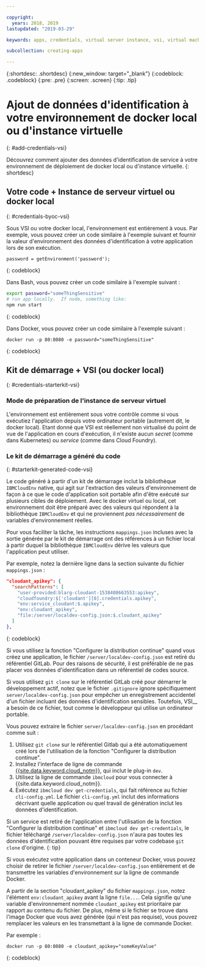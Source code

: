 ```yaml
---

copyright:
  years: 2018, 2019
lastupdated: "2019-03-29"

keywords: apps, credentials, virtual server instance, vsi, virtual machine, vm, environment, credential, virtual, docker, local, ibmcloudenv

subcollection: creating-apps

---
```


{:shortdesc: .shortdesc}
{:new_window: target="_blank"}
{:codeblock: .codeblock}
{:pre: .pre}
{:screen: .screen}
{:tip: .tip}

# Ajout de données d'identification à votre environnement de docker local ou d'instance virtuelle
{: #add-credentials-vsi}

Découvrez comment ajouter des données d'identification de service à votre environnement de déploiement de docker local ou d'instance virtuelle.
{: shortdesc}

## Votre code + Instance de serveur virtuel ou docker local
{: #credentials-byoc-vsi}

Sous VSI ou votre docker local, l'environnement est entièrement à vous. Par exemple, vous pouvez créer un code similaire à l'exemple suivant et fournir la valeur d'environnement des données d'identification à votre application lors de son exécution.
```
password = getEnvironment('password');
```
{: codeblock}

Dans Bash, vous pouvez créer un code similaire à l'exemple suivant :
```bash
export password="someThingSensitive"
# run app locally.  If node, something like:
npm run start
```
{: codeblock}

Dans Docker, vous pouvez créer un code similaire à l'exemple suivant :
```
docker run -p 80:8080 -e password="someThingSensitive"
```
{: codeblock}

## Kit de démarrage + VSI (ou docker local)
{: #credentials-starterkit-vsi}

### Mode de préparation de l'instance de serveur virtuel

L'environnement est entièrement sous votre contrôle comme si vous exécutiez l'application depuis votre ordinateur portable (autrement dit, le docker local). Etant donné que VSI est réellement non virtualisé du point de vue de l'application en cours d'exécution, il n'existe aucun _secret_ (comme dans Kubernetes) ou _service_ (comme dans Cloud Foundry).

### Le kit de démarrage a généré du code
{: #starterkit-generated-code-vsi}

Le code généré à partir d'un kit de démarrage inclut la bibliothèque `IBMCloudEnv` native, qui agit sur l'extraction des valeurs d'environnement de façon à ce que le code d'application soit portable afin d'être exécuté sur plusieurs cibles de déploiement. Avec le docker virtuel ou local, cet environnement doit être préparé avec des valeurs qui répondent à la bibliothèque `IBMCloudEnv` et qui ne proviennent _pas nécessairement_ de variables d'environnement réelles.

Pour vous faciliter la tâche, les instructions `mappings.json` incluses avec la sortie générée par le kit de démarrage ont des références à un fichier local à partir duquel la bibliothèque `IBMCloudEnv` dérive les valeurs que l'application peut utiliser.

Par exemple, notez la dernière ligne dans la section suivante du fichier `mappings.json` :
```json
"cloudant_apikey": {
  "searchPatterns": [
    "user-provided:blarg-cloudant-1538408663553:apikey",
    "cloudfoundry:$['cloudant'][0].credentials.apikey",
    "env:service_cloudant:$.apikey",
    "env:cloudant_apikey",
    "file:/server/localdev-config.json:$.cloudant_apikey"
  ]
},
```
{: codeblock}

Si vous utilisez la fonction "Configurer la distribution continue" quand vous créez une application, le fichier `/server/localdev-config.json` est retiré du référentiel GitLab. Pour des raisons de sécurité, il est préférable de ne pas placer vos données d'identification dans un référentiel de codes source.

Si vous utilisez `git clone` sur le référentiel GitLab créé pour démarrer le développement actif, notez que le fichier `.gitignore` ignore spécifiquement `server/localdev-config.json` pour empêcher un enregistrement accidentel d'un fichier incluant des données d'identification sensibles. Toutefois, VSI__ a besoin de ce fichier, tout comme le développeur qui utilise un ordinateur portable.

Vous pouvez extraire le fichier `server/localdev-config.json` en procédant comme suit :

1. Utilisez `git clone` sur le référentiel Gitlab qui a été automatiquement créé lors de l'utilisation de la fonction "Configurer la distribution continue".
2. Installez l'interface de ligne de commande [{{site.data.keyword.cloud_notm}}](/docs/cli?topic=cloud-cli-ibmcloud-cli), qui inclut le plug-in `dev`.
3. Utilisez la ligne de commande `ibmcloud` pour vous connecter à {{site.data.keyword.cloud_notm}}.
4. Exécutez `ibmcloud dev get-credentials`, qui fait référence au fichier `cli-config.yml`. Le fichier `cli-config.yml` inclut des informations décrivant quelle application ou quel travail de génération inclut les données d'identification.

Si un service est retiré de l'application entre l'utilisation de la fonction "Configurer la distribution continue" et `ibmcloud dev get-credentials`, le fichier téléchargé `/server/localdev-config.json` n'aura pas toutes les données d'identification pouvant être requises par votre codebase `git clone` d'origine.
{: tip}

Si vous exécutez votre application dans un conteneur Docker, vous pouvez choisir de retirer le fichier `/server/localdev-config.json` entièrement et de transmettre les variables d'environnement sur la ligne de commande Docker.

A partir de la section "cloudant_apikey" du fichier `mappings.json`, notez l'élément `env:cloudant_apikey` avant la ligne `file...`. Cela signifie qu'une variable d'environnement nommée `cloudant_apikey` est prioritaire par rapport au contenu du fichier. De plus, même si le fichier se trouve dans l'image Docker que vous avez générée (qui n'est pas requise), vous pouvez remplacer les valeurs en les transmettant à la ligne de commande Docker.

Par exemple :
```
docker run -p 80:8080 -e cloudant_apikey="someKeyValue"
```
{: codeblock}
